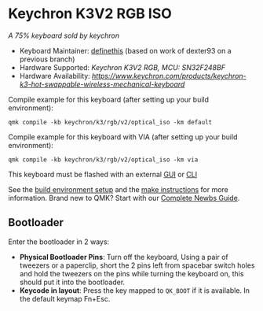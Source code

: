 # Keychron K3V2 RGB ISO


*A 75% keyboard sold by keychron*

* Keyboard Maintainer: [definethis](https://github.com/KeijoMika) (based on work of dexter93 on a previous branch)
* Hardware Supported: *Keychron K3V2 RGB, MCU: SN32F248BF*
* Hardware Availability: *https://www.keychron.com/products/keychron-k3-hot-swappable-wireless-mechanical-keyboard*

Compile example for this keyboard (after setting up your build environment):

    qmk compile -kb keychron/k3/rgb/v2/optical_iso -km default

Compile example for this keyboard with VIA (after setting up your build environment):

    qmk compile -kb keychron/k3/rgb/v2/optical_iso -km via

This keyboard must be flashed with an external [GUI](https://github.com/SonixQMK/sonix-flasher) or [CLI](https://github.com/SonixQMK/SonixFlasherC)



See the [build environment setup](https://docs.qmk.fm/#/getting_started_build_tools) and the [make instructions](https://docs.qmk.fm/#/getting_started_make_guide) for more information. Brand new to QMK? Start with our [Complete Newbs Guide](https://docs.qmk.fm/#/newbs).

## Bootloader

Enter the bootloader in 2 ways:

* **Physical Bootloader Pins**: Turn off the keyboard, Using a pair of tweezers or a paperclip, short the 2 pins left from spacebar switch holes and hold the tweezers on the pins while turning the keyboard on, this should put it into the bootloader.
* **Keycode in layout**: Press the key mapped to `QK_BOOT` if it is available. In the default keymap Fn+Esc.
